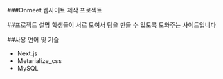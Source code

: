 ###Onmeet 웹사이트 제작 프로젝트


##프로젝트 설명
학생들이 서로 모여서 팀을 만들 수 있도록 도와주는 사이트입니다

##사용 언어 및 기술
 - Next.js
 - Metarialize_css
 - MySQL

